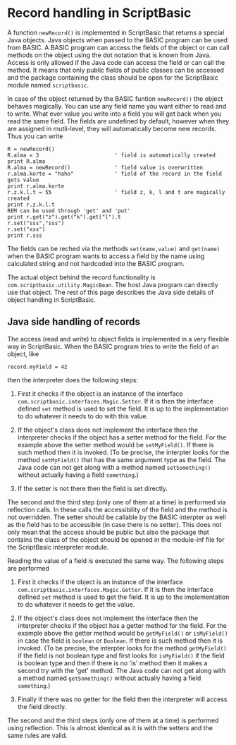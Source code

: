 # Record handling in ScriptBasic

A function `newRecord()` is implemented in ScriptBasic that returns a special Java objects.
Java objects when passed to the BASIC program can be used from BASIC. A BASIC program can access
the fields of the object or can call methods on the object using the dot notation that is
known from Java. Access is only allowed if the Java code can access the field or can call the
method. It means that only public fields of public classes
can be accessed and the package containing the class should be open
for the ScriptBasic module named `scriptbasic`. 

In case of the object returned by the BASIC funtion `newRecord()` the object behaves
magically. You can use any field name you want either to read and to write.
What ever value you write into a field you will get back when you read the same
field. The fields are undefined by default, however when they are assigned in
mutli-level, they will automatically become new records. Thus you can write

```
R = newRecord()
R.alma = 3                        ' field is automatically created
print R.alma
R.alma = newRecord()              ' field value is overwritten
r.alma.korte = "haho"             ' field of the record in the field gets value
print r.alma.korte
r.z.k.l.t = 55                    ' field z, k, l and t are magically created
print r.z.k.l.t
REM can be used through 'get' and 'put'
print r.get("z").get("k").get("l").t
r.set("sss","sss")
r.set("xxx")
print r.sss
```


The fields can be reched via the methods `set(name,value)` and `get(name)` when the BASIC program
wants to access a field by the name using calculated string and not hardcoded into the BASIC program.

The actual object behind the record functionality is `com.scriptbasic.utility.MagicBean`. The
host Java program can directly use that object. The rest of this page describes the Java side details
of object handling in ScriptBasic.

## Java side handling of records

The access (read and write) to object fields is implemented in a very
flexible way in ScriptBasic. When the BASIC program tries to write the
field of an object, like

```
record.myField = 42
```

then the interpreter does the following steps:

1. First it checks if the object is an instance of the interface
`com.scriptbasic.interfaces.Magic.Setter`. If it is then the interface
defined `set` method is used to set the field. It is up to the implementation
to do whatever it needs to do with this value.

1. If the object's class does not implement the interface then the
interpreter checks if the object has a setter method for the field. For the
example above the setter method would be `setMyField()`. If there is
such method then it is invoked. (To be precise, the interpter looks for the
method `setMyField()` that has the same argument type as the field. The
Java code can not get along with a method named `setSomething()` without
actually having a field `something`.)

1. If the setter is not there then the field is set directly.

The second and the third step (only one of them at a time) is performed
via reflection calls. In these calls the accessibility of the field and the
method is not overridden. The setter should be callable by the BASIC interpter
as well as the field has to be accessible (in case there is no setter). This
does not only mean that the access should be public but also the package that
contains the class of the object should be opened in the module-inf file
for the ScriptBasic interpreter module.

Reading the value of a field is executed the same way. The following steps are performed

1. First it checks if the object is an instance of the interface
   `com.scriptbasic.interfaces.Magic.Getter`. If it is then the interface
   defined `set` method is used to get the field. It is up to the implementation
   to do whatever it needs to get the value.

1. If the object's class does not implement the interface then the
   interpreter checks if the object has a getter method for the field.
   For the example above the getter method would be `getMyField()` or
   `isMyField()` in case the field is `boolean` or `Boolean`. If there is
   such method then it is invoked. (To be precise, the interpter looks for the
   method `getMyField()` if the field is not boolean type and first looks for
   `isMyField()` if the field is boolean type and then if there is no
   'is' method then it makes a second try with the 'get' method.
   The Java code can not get along with a method named `getSomething()` without
   actually having a field `something`.)

1. Finally if there was no getter for the field then the interpreter will
   access the field directly.

The second and the third steps (only one of them at a time) is performed
using reflection. This is almost identical as it is with the setters and
the same rules are valid.